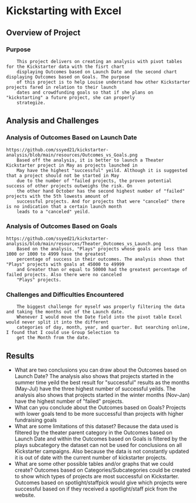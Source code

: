 # Kickstarting with Excel

## Overview of Project

### Purpose
        This project delivers on creating an analysis with pivot tables for the Kickstarter data with the fisrt chart 
        displaying Outcomes based on Launch Date and the second chart displaying Outcomes based on Goals. The purpose
        of this project is to help Louise understand how other Kickstarter projects fared in relation to their launch
        dates and crowdfunding goals so that if she plans on "kickstarting" a future project, she can properly 
        strategize.
## Analysis and Challenges

### Analysis of Outcomes Based on Launch Date
    https://github.com/ssyed21/kickstarter-analysis/blob/main/resources/Outcomes_vs_Goals.png
        Based off the analysis, it is better to launch a Theater Kickstarter project in May as projects launched in 
        May have the highest "successful" yeild. Although it is suggested that a project should not be started in May 
        due to the number of "failed projects, the proven potential success of other projects outweighs the risk. On 
        the other hand October has the second highest number of "failed" projects with the 5th lowests amount of 
        successful projects. And for projects that were "canceled" there is no indication that a certain launch month 
        leads to a "canceled" yeild. 
### Analysis of Outcomes Based on Goals
    https://github.com/ssyed21/kickstarter-analysis/blob/main/resources/Theater_Outcomes_vs_Launch.png
        Based on the analysis, "Plays" projects whose goals are less than 1000 or 1000 to 4999 have the greatest 
        percentage of success in their outcomes. The analysis shows that "Plays" projects with goals at 45000 to 49999 
        and Greater than or equal to 50000 had the greatest percentage of failed projects. Also there were no canceled
        "Plays" projects.
### Challenges and Difficulties Encountered
        The biggest challenge for myself was properly filtering the data and taking the months out of the Launch date.
        Whenever I would move the Date field into the pivot table Excel would never split it into the different 
        categories of day, month, year, and quarter. But searching online, I found that I could use Group Selection to
        get the Month from the date.
## Results

- What are two conclusions you can draw about the Outcomes based on Launch Date?
            The analysis also shows that projects started in the summer time yeild the best result for "successful" results as the months (May-Jul)
            have the three highest number of successful yeilds. The analysis also shows that projects started in the winter months (Nov-Jan) have 
            the highest number of "failed" projects.
- What can you conclude about the Outcomes based on Goals?
            Projects with lower goals tend to be more successful than projects with higher fundraising goals
- What are some limitations of this dataset?
            Because the data used is filtered by the theater parent category in the Outcomes based on Launch Date and within the Outcomes based
            on Goals is filtered by the plays subcategory the dataset can not be used for conclusions on all Kickstarter campaigns. Also because the
            data is not constantly updated it is out of date with the current number of kickstarter projects.
- What are some other possible tables and/or graphs that we could create?
            Outcomes based on Categories/Subcategories could be created to show which types of projects are most successful on Kickstarter.
            Outcomes based on spotlight/staffpick would give which projects were successful based on if they received a spotlight/staff pick from 
            the website.
